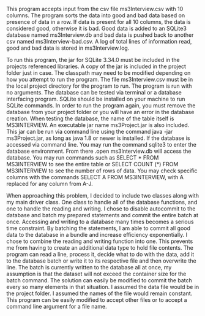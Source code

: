 This program accepts input from the csv file ms3Interview.csv with 10 columns. The program sorts the data into good and bad data based on presence of data in a row. If data is present for all 10 columns, the data is considered good, otherwise it is bad. Good data is added to an SQLite3 database named ms3Interview.db and bad data is pushed back to another csv named ms3Interview-bad.csv. A log of total lines of information read, good and bad data is stored in ms3Interview.log.

To run this program, the jar for SQLite 3.34.0 must be included in the projects referenced libraries. A copy of the jar is included in the project folder just in case. The classpath may need to be modified depending on how you attempt to run the program. The file ms3Interview.csv must be in the local project directory for the program to run. The program is run with no arguments. The database can be tested via terminal or a database interfacing program. SQLite should be installed on your machine to run SQLite commands. In order to run the program again, you must remove the database from your project folder or you will have an error in the database creation. When testing the database, the name of the table itself is MS3INTERVIEW. An executable jar name ms3Project.jar is also included. This jar can be run via command line using the command java -jar ms3Project.jar, as long as java 1.8 or newer is installed. If the database is accessed via command line. You may run the command sqlite3 to enter the database environment. From there .open ms3Interview.db will access the database. You may run commands such as SELECT * FROM MS3INTERVIEW to see the entire table or SELECT COUNT (*) FROM MS3INTERVIEW to see the number of rows of data. You may check specific columns with the commands SELECT A FROM MS3INTERVIEW, with A replaced for any column from A-J.


When approaching this problem, I decided to include two classes along with my main driver class. One class to handle all of the database functions, and one to handle the reading and writing. I chose to disable autocommit to the database and batch my prepared statements and commit the entire batch at once. Accessing and writing to a database many times becomes a serious time constraint. By batching the statements, I am able to commit all good data to the database in a bundle and increase efficiency exponentially. I chose to combine the reading and writing function into one. This prevents me from having to create an additional data type to hold file contents. The program can read a line, process it, decide what to do with the data, add it to the database batch or write it to its respective file and then overwrite the line. The batch is currently written to the database all at once, my assumption is that the dataset will not exceed the container size for the batch command. The solution can easily be modified to commit the batch every so many elements in that situation. I assumed the data file would be in the project folder. I assumed the names of the file would remain constant. This program can be easily modified to accept other files or to accept a command line argument for a file name.
